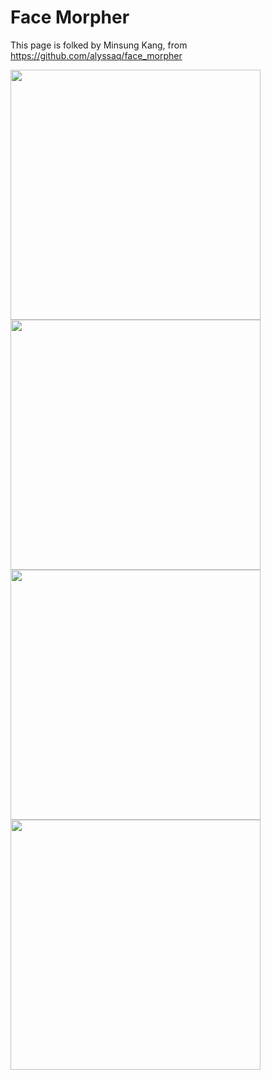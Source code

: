 Face Morpher
============

This page is folked by Minsung Kang, from https://github.com/alyssaq/face_morpher



<img src="https://github.com/minsung-k/minsung-k.github.io/blob/master/files/out.gif" width="400" height="400" />

<img src="https://github.com/minsung-k/minsung-k.github.io/blob/master/files/out1.gif" width="400" height="400" />

<img src="https://github.com/minsung-k/minsung-k.github.io/blob/master/files/out2.gif" width="400" height="400" />

<img src="https://github.com/minsung-k/minsung-k.github.io/blob/master/files/out3.gif" width="400" height="400" />


